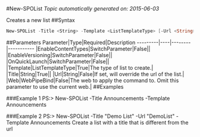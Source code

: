 #New-SPOList
*Topic automatically generated on: 2015-06-03*

Creates a new list
##Syntax
```powershell
New-SPOList -Title <String> -Template <ListTemplateType> [-Url <String>] [-EnableVersioning [<SwitchParameter>]] [-EnableContentTypes [<SwitchParameter>]] [-OnQuickLaunch [<SwitchParameter>]] [-Web <WebPipeBind>]
```


##Parameters
Parameter|Type|Required|Description
---------|----|--------|-----------
|EnableContentTypes|SwitchParameter|False||
|EnableVersioning|SwitchParameter|False||
|OnQuickLaunch|SwitchParameter|False||
|Template|ListTemplateType|True|The type of list to create.|
|Title|String|True||
|Url|String|False|If set, will override the url of the list.|
|Web|WebPipeBind|False|The web to apply the command to. Omit this parameter to use the current web.|
##Examples

###Example 1
    PS:> New-SPOList -Title Announcements -Template Announcements


###Example 2
    PS:> New-SPOList -Title "Demo List" -Url "DemoList" -Template Announcements
Create a list with a title that is different from the url
<!-- Ref: B153A64AED78F846D46BC64645C6ACE1 -->